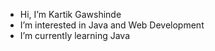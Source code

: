 -  Hi, I’m Kartik Gawshinde
-  I’m interested in Java and Web Development
-  I’m currently learning Java

<!---
Kartik-Gawshinde/Kartik-Gawshinde is a ✨ special ✨ repository because its `README.md` (this file) appears on your GitHub profile.
You can click the Preview link to take a look at your changes.
--->
